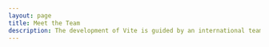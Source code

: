 ```yaml
---
layout: page
title: Meet the Team
description: The development of Vite is guided by an international team.
---
```


<script setup>
import {
  VPTeamPage,
  VPTeamPageTitle,
  VPTeamPageSection,
  VPTeamMembers
} from 'vitepress/theme'
import { core, emeriti, cnTranslator } from './_data/team'
</script>
<style>
  .sectionContainer {
    text-align: center;
    padding: 40px 20px;
    background: linear-gradient(135deg, #3498db, #2c3e50);
    color: white;
    border-radius: 12px 12px 0 0;
    margin-bottom: 30px;
  }
  
  .sectionContainer h1 {
    font-size: 2.5em;
    margin-bottom: 15px;
    color: white;
  }
  
  .formButton {
    display: inline-block;
    padding: 10px 20px;
    background-color: #2ecc71;
    color: white;
    border-radius: 25px;
    font-weight: bold;
    margin-top: 20px;
    transition: all 0.3s ease;
  }
  
  .formButton:hover {
    background-color: #27ae60;
    transform: translateY(-2px);
    box-shadow: 0 4px 8px rgba(0,0,0,0.2);
  }
  </style>
<VPTeamPage>
  <VPTeamPageTitle>
    <template #title>展示你们的代币</template>
    <template #lead>
      人们利用Solana构建的代币列表，<br>
        <a class="formButton" href="https://github.com/hyaliyun/vuejs/discussions/2" target="_blank">
          🙏 请添加您的代币
        </a>
    </template>
  </VPTeamPageTitle>
  <VPTeamMembers :members="core" />
  <VPTeamPageSection>
    <template #title>你的代币都长啥样</template>
    <template #lead>
      嘿，能不能让我们看看你的代币都长啥样啊？
    </template>
    <template #members>
      <VPTeamMembers size="small" :members="cnTranslator" />
    </template>
  </VPTeamPageSection>
  <VPTeamPageSection>
    <template #title>请展示当前的代币种类</template>
    <template #lead>
      包括其技术特性、应用场景及市场流通情况。
    </template>
    <template #members>
      <VPTeamMembers size="small" :members="emeriti" />
    </template>
  </VPTeamPageSection>
</VPTeamPage>
